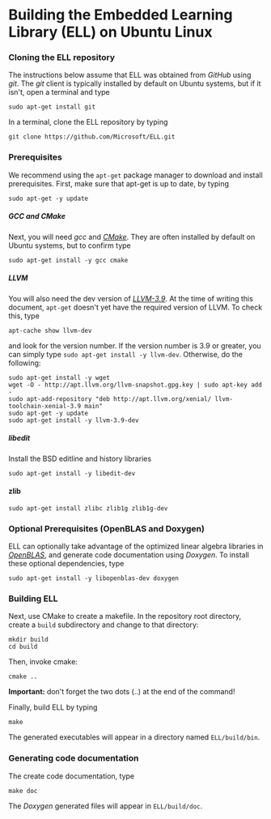 # Building the Embedded Learning Library (ELL) on Ubuntu Linux

### Cloning the ELL repository

The instructions below assume that ELL was obtained from *GitHub* using *git*. The *git* client is typically installed by default on Ubuntu systems, but if it isn't, open a terminal and type

    sudo apt-get install git

In a terminal, clone the ELL repository by typing

    git clone https://github.com/Microsoft/ELL.git

### Prerequisites
We recommend using the `apt-get` package manager to download and install prerequisites. First, make sure that apt-get is up to date, by typing

    sudo apt-get -y update

##### GCC and CMake
Next, you will need *gcc* and [*CMake*](https://cmake.org/). They are often installed by default on Ubuntu systems, but to confirm type

    sudo apt-get install -y gcc cmake

##### LLVM
You will also need the dev version of [*LLVM-3.9*](http://llvm.org/). At the time of writing this document, `apt-get` doesn't yet have the required version of LLVM. To check this, type

    apt-cache show llvm-dev

and look for the version number. If the version number is 3.9 or greater, you can simply type `sudo apt-get install -y llvm-dev`. Otherwise, do the following:

    sudo apt-get install -y wget
    wget -O - http://apt.llvm.org/llvm-snapshot.gpg.key | sudo apt-key add -
    sudo apt-add-repository "deb http://apt.llvm.org/xenial/ llvm-toolchain-xenial-3.9 main"
    sudo apt-get -y update
    sudo apt-get install -y llvm-3.9-dev

##### libedit
Install the BSD editline and history libraries

    sudo apt-get install -y libedit-dev

#### zlib

    sudo apt-get install zlibc zlib1g zlib1g-dev

### Optional Prerequisites (OpenBLAS and Doxygen)
ELL can optionally take advantage of the optimized linear algebra libraries in [*OpenBLAS*](http://www.openblas.net/), and generate code documentation using *Doxygen*. To install these optional dependencies, type

    sudo apt-get install -y libopenblas-dev doxygen

### Building ELL
Next, use CMake to create a makefile. In the repository root directory, create a `build` subdirectory and change to that directory:

    mkdir build
    cd build

Then, invoke cmake:

    cmake ..

**Important:** don't forget the two dots (..) at the end of the command! 

Finally, build ELL by typing 

    make

The generated executables will appear in a directory named `ELL/build/bin`.

### Generating code documentation

The create code documentation, type

    make doc

The *Doxygen* generated files will appear in `ELL/build/doc`.

